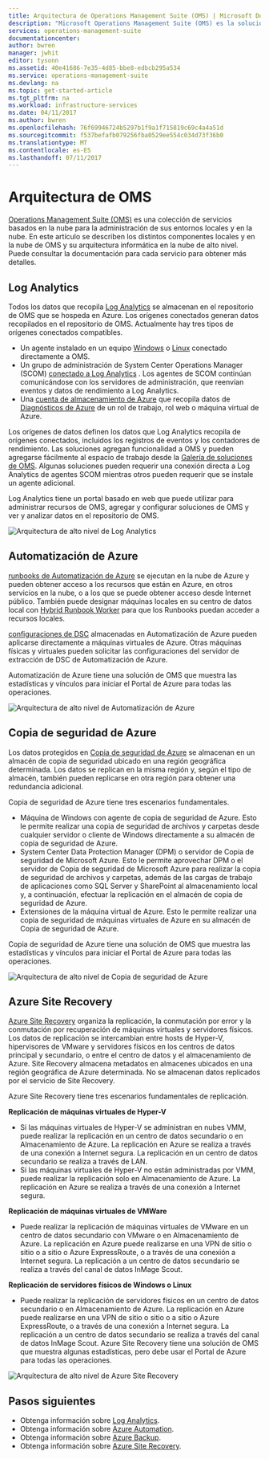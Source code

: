 ```yaml
---
title: Arquitectura de Operations Management Suite (OMS) | Microsoft Docs
description: "Microsoft Operations Management Suite (OMS) es la solución de administración de TI basada en la nube de Microsoft que le ayuda a administrar y proteger su infraestructura local y en la nube.  Este artículo identifica los distintos servicios que se incluyen en OMS y proporciona vínculos a contenido detallado."
services: operations-management-suite
documentationcenter: 
author: bwren
manager: jwhit
editor: tysonn
ms.assetid: 40e41686-7e35-4d85-bbe8-edbcb295a534
ms.service: operations-management-suite
ms.devlang: na
ms.topic: get-started-article
ms.tgt_pltfrm: na
ms.workload: infrastructure-services
ms.date: 04/11/2017
ms.author: bwren
ms.openlocfilehash: 76f69946724b5297b1f9a1f715819c69c4a4a51d
ms.sourcegitcommit: f537befafb079256fba0529ee554c034d73f36b0
ms.translationtype: MT
ms.contentlocale: es-ES
ms.lasthandoff: 07/11/2017
---
```

# <a name="oms-architecture"></a>Arquitectura de OMS
[Operations Management Suite (OMS)](https://azure.microsoft.com/documentation/services/operations-management-suite/) es una colección de servicios basados en la nube para la administración de sus entornos locales y en la nube.  En este artículo se describen los distintos componentes locales y en la nube de OMS y su arquitectura informática en la nube de alto nivel.  Puede consultar la documentación para cada servicio para obtener más detalles.

## <a name="log-analytics"></a>Log Analytics
Todos los datos que recopila [Log Analytics](https://azure.microsoft.com/documentation/services/log-analytics/) se almacenan en el repositorio de OMS que se hospeda en Azure.  Los orígenes conectados generan datos recopilados en el repositorio de OMS.  Actualmente hay tres tipos de orígenes conectados compatibles.

* Un agente instalado en un equipo [Windows](../log-analytics/log-analytics-windows-agents.md) o [Linux](../log-analytics/log-analytics-linux-agents.md) conectado directamente a OMS.
* Un grupo de administración de System Center Operations Manager (SCOM) [conectado a Log Analytics](../log-analytics/log-analytics-om-agents.md) .  Los agentes de SCOM continúan comunicándose con los servidores de administración, que reenvían eventos y datos de rendimiento a Log Analytics.
* Una [cuenta de almacenamiento de Azure](../log-analytics/log-analytics-azure-storage.md) que recopila datos de [Diagnósticos de Azure](../cloud-services/cloud-services-dotnet-diagnostics.md) de un rol de trabajo, rol web o máquina virtual de Azure.

Los orígenes de datos definen los datos que Log Analytics recopila de orígenes conectados, incluidos los registros de eventos y los contadores de rendimiento.  Las soluciones agregan funcionalidad a OMS y pueden agregarse fácilmente al espacio de trabajo desde la [Galería de soluciones de OMS](../log-analytics/log-analytics-add-solutions.md).  Algunas soluciones pueden requerir una conexión directa a Log Analytics de agentes SCOM mientras otros pueden requerir que se instale un agente adicional.

Log Analytics tiene un portal basado en web que puede utilizar para administrar recursos de OMS, agregar y configurar soluciones de OMS y ver y analizar datos en el repositorio de OMS.

![Arquitectura de alto nivel de Log Analytics](media/operations-management-suite-architecture/log-analytics.png)

## <a name="azure-automation"></a>Automatización de Azure
[runbooks de Automatización de Azure](http://azure.microsoft.com/documentation/services/automation) se ejecutan en la nube de Azure y pueden obtener acceso a los recursos que están en Azure, en otros servicios en la nube, o a los que se puede obtener acceso desde Internet público.  También puede designar máquinas locales en su centro de datos local con [Hybrid Runbook Worker](../automation/automation-hybrid-runbook-worker.md) para que los Runbooks puedan acceder a recursos locales.

[configuraciones de DSC](../automation/automation-dsc-overview.md) almacenadas en Automatización de Azure pueden aplicarse directamente a máquinas virtuales de Azure.  Otras máquinas físicas y virtuales pueden solicitar las configuraciones del servidor de extracción de DSC de Automatización de Azure.

Automatización de Azure tiene una solución de OMS que muestra las estadísticas y vínculos para iniciar el Portal de Azure para todas las operaciones.

![Arquitectura de alto nivel de Automatización de Azure](media/operations-management-suite-architecture/automation.png)

## <a name="azure-backup"></a>Copia de seguridad de Azure
Los datos protegidos en [Copia de seguridad de Azure](http://azure.microsoft.com/documentation/services/backup) se almacenan en un almacén de copia de seguridad ubicado en una región geográfica determinada.  Los datos se replican en la misma región y, según el tipo de almacén, también pueden replicarse en otra región para obtener una redundancia adicional.

Copia de seguridad de Azure tiene tres escenarios fundamentales.

* Máquina de Windows con agente de copia de seguridad de Azure.  Esto le permite realizar una copia de seguridad de archivos y carpetas desde cualquier servidor o cliente de Windows directamente a su almacén de copia de seguridad de Azure.  
* System Center Data Protection Manager (DPM) o servidor de Copia de seguridad de Microsoft Azure. Esto le permite aprovechar DPM o el servidor de Copia de seguridad de Microsoft Azure para realizar la copia de seguridad de archivos y carpetas, además de las cargas de trabajo de aplicaciones como SQL Server y SharePoint al almacenamiento local y, a continuación, efectuar la replicación en el almacén de copia de seguridad de Azure.
* Extensiones de la máquina virtual de Azure.  Esto le permite realizar una copia de seguridad de máquinas virtuales de Azure en su almacén de Copia de seguridad de Azure.

Copia de seguridad de Azure tiene una solución de OMS que muestra las estadísticas y vínculos para iniciar el Portal de Azure para todas las operaciones.

![Arquitectura de alto nivel de Copia de seguridad de Azure](media/operations-management-suite-architecture/backup.png)

## <a name="azure-site-recovery"></a>Azure Site Recovery
[Azure Site Recovery](http://azure.microsoft.com/documentation/services/site-recovery) organiza la replicación, la conmutación por error y la conmutación por recuperación de máquinas virtuales y servidores físicos. Los datos de replicación se intercambian entre hosts de Hyper-V, hipervisores de VMware y servidores físicos en los centros de datos principal y secundario, o entre el centro de datos y el almacenamiento de Azure.  Site Recovery almacena metadatos en almacenes ubicados en una región geográfica de Azure determinada. No se almacenan datos replicados por el servicio de Site Recovery.

Azure Site Recovery tiene tres escenarios fundamentales de replicación.

**Replicación de máquinas virtuales de Hyper-V**

* Si las máquinas virtuales de Hyper-V se administran en nubes VMM, puede realizar la replicación en un centro de datos secundario o en Almacenamiento de Azure.  La replicación en Azure se realiza a través de una conexión a Internet segura.  La replicación en un centro de datos secundario se realiza a través de LAN.
* Si las máquinas virtuales de Hyper-V no están administradas por VMM, puede realizar la replicación solo en Almacenamiento de Azure.  La replicación en Azure se realiza a través de una conexión a Internet segura.

**Replicación de máquinas virtuales de VMWare**

* Puede realizar la replicación de máquinas virtuales de VMware en un centro de datos secundario con VMware o en Almacenamiento de Azure.  La replicación en Azure puede realizarse en una VPN de sitio o sitio o a sitio o Azure ExpressRoute, o a través de una conexión a Internet segura. La replicación a un centro de datos secundario se realiza a través del canal de datos InMage Scout.

**Replicación de servidores físicos de Windows o Linux** 

* Puede realizar la replicación de servidores físicos en un centro de datos secundario o en Almacenamiento de Azure. La replicación en Azure puede realizarse en una VPN de sitio o sitio o a sitio o Azure ExpressRoute, o a través de una conexión a Internet segura. La replicación a un centro de datos secundario se realiza a través del canal de datos InMage Scout.  Azure Site Recovery tiene una solución de OMS que muestra algunas estadísticas, pero debe usar el Portal de Azure para todas las operaciones.

![Arquitectura de alto nivel de Azure Site Recovery](media/operations-management-suite-architecture/site-recovery.png)

## <a name="next-steps"></a>Pasos siguientes
* Obtenga información sobre [Log Analytics](http://azure.microsoft.com/documentation/services/log-analytics).
* Obtenga información sobre [Azure Automation](https://azure.microsoft.com/documentation/services/automation).
* Obtenga información sobre [Azure Backup](http://azure.microsoft.com/documentation/services/backup).
* Obtenga información sobre [Azure Site Recovery](http://azure.microsoft.com/documentation/services/site-recovery).

